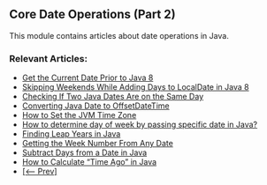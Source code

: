 ## Core Date Operations (Part 2)
This module contains articles about date operations in Java.

### Relevant Articles:

- [Get the Current Date Prior to Java 8](https://www.baeldung.com/java-get-the-current-date-legacy)
- [Skipping Weekends While Adding Days to LocalDate in Java 8](https://www.baeldung.com/java-localdate-add-days-skip-weekends)
- [Checking If Two Java Dates Are on the Same Day](https://www.baeldung.com/java-check-two-dates-on-same-day)
- [Converting Java Date to OffsetDateTime](https://www.baeldung.com/java-convert-date-to-offsetdatetime)
- [How to Set the JVM Time Zone](https://www.baeldung.com/java-jvm-time-zone)
- [How to determine day of week by passing specific date in Java?](https://www.baeldung.com/java-get-day-of-week)
- [Finding Leap Years in Java](https://www.baeldung.com/java-leap-year)
- [Getting the Week Number From Any Date](https://www.baeldung.com/java-get-week-number)
- [Subtract Days from a Date in Java](https://www.baeldung.com/java-subtract-days-from-date)
- [How to Calculate “Time Ago” in Java](https://www.baeldung.com/java-calculate-time-ago)
- [[<-- Prev]](/core-java-modules/core-java-date-operations-1)
